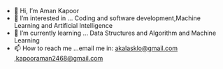 - 👋 Hi, I’m Aman Kapoor
- 👀 I’m interested in ... Coding and software development,Machine Learning and Artificial Intelligence
- 🌱 I’m currently learning ... Data Structures and Algorithm and Machine Learning
- 📫 How to reach me ...email me in: akalasklo@gmail.com ,kapooraman2468@gmail.com

<!---
aman06012003/aman06012003 is a ✨ special ✨ repository because its `README.md` (this file) appears on your GitHub profile.
You can click the Preview link to take a look at your changes.
--->
